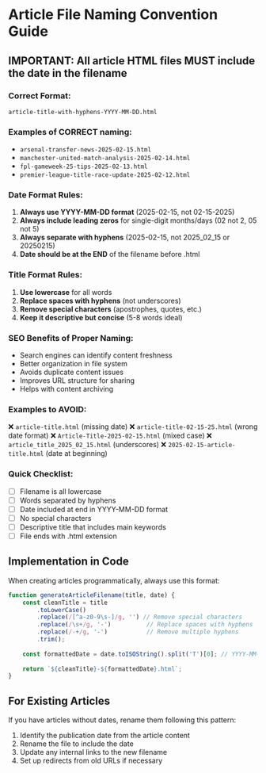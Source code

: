 # Article File Naming Convention Guide

## IMPORTANT: All article HTML files MUST include the date in the filename

### Correct Format:
`article-title-with-hyphens-YYYY-MM-DD.html`

### Examples of CORRECT naming:
- `arsenal-transfer-news-2025-02-15.html`
- `manchester-united-match-analysis-2025-02-14.html`
- `fpl-gameweek-25-tips-2025-02-13.html`
- `premier-league-title-race-update-2025-02-12.html`

### Date Format Rules:
1. **Always use YYYY-MM-DD format** (2025-02-15, not 02-15-2025)
2. **Always include leading zeros** for single-digit months/days (02 not 2, 05 not 5)
3. **Always separate with hyphens** (2025-02-15, not 2025_02_15 or 20250215)
4. **Date should be at the END** of the filename before .html

### Title Format Rules:
1. **Use lowercase** for all words
2. **Replace spaces with hyphens** (not underscores)
3. **Remove special characters** (apostrophes, quotes, etc.)
4. **Keep it descriptive but concise** (5-8 words ideal)

### SEO Benefits of Proper Naming:
- Search engines can identify content freshness
- Better organization in file system
- Avoids duplicate content issues
- Improves URL structure for sharing
- Helps with content archiving

### Examples to AVOID:
❌ `article-title.html` (missing date)
❌ `article-title-02-15-25.html` (wrong date format)
❌ `Article-Title-2025-02-15.html` (mixed case)
❌ `article_title_2025_02_15.html` (underscores)
❌ `2025-02-15-article-title.html` (date at beginning)

### Quick Checklist:
- [ ] Filename is all lowercase
- [ ] Words separated by hyphens
- [ ] Date included at end in YYYY-MM-DD format
- [ ] No special characters
- [ ] Descriptive title that includes main keywords
- [ ] File ends with .html extension

## Implementation in Code

When creating articles programmatically, always use this format:

```javascript
function generateArticleFilename(title, date) {
    const cleanTitle = title
        .toLowerCase()
        .replace(/[^a-z0-9\s-]/g, '') // Remove special characters
        .replace(/\s+/g, '-')          // Replace spaces with hyphens
        .replace(/-+/g, '-')           // Remove multiple hyphens
        .trim();
    
    const formattedDate = date.toISOString().split('T')[0]; // YYYY-MM-DD
    
    return `${cleanTitle}-${formattedDate}.html`;
}
```

## For Existing Articles

If you have articles without dates, rename them following this pattern:
1. Identify the publication date from the article content
2. Rename the file to include the date
3. Update any internal links to the new filename
4. Set up redirects from old URLs if necessary